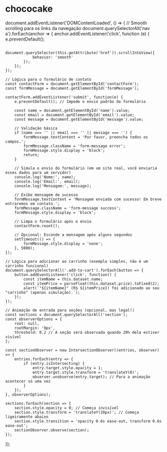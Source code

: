 # chococake
document.addEventListener('DOMContentLoaded', () => {
    // Smooth scrolling para os links da navegação
    document.querySelectorAll('nav a').forEach(anchor => {
        anchor.addEventListener('click', function (e) {
            e.preventDefault();

            document.querySelector(this.getAttribute('href')).scrollIntoView({
                behavior: 'smooth'
            });
        });
    });

    // Lógica para o formulário de contato
    const contactForm = document.getElementById('contactForm');
    const formMessage = document.getElementById('formMessage');

    contactForm.addEventListener('submit', function(e) {
        e.preventDefault(); // Impede o envio padrão do formulário

        const name = document.getElementById('name').value;
        const email = document.getElementById('email').value;
        const message = document.getElementById('message').value;

        // Validação básica
        if (name === '' || email === '' || message === '') {
            formMessage.textContent = 'Por favor, preencha todos os campos.';
            formMessage.className = 'form-message error';
            formMessage.style.display = 'block';
            return;
        }

        // Simula o envio do formulário (em um site real, você enviaria esses dados para um servidor)
        console.log('Nome:', name);
        console.log('Email:', email);
        console.log('Mensagem:', message);

        // Exibe mensagem de sucesso
        formMessage.textContent = 'Mensagem enviada com sucesso! Em breve entraremos em contato.';
        formMessage.className = 'form-message success';
        formMessage.style.display = 'block';

        // Limpa o formulário após o envio
        contactForm.reset();

        // Opcional: Esconde a mensagem após alguns segundos
        setTimeout(() => {
            formMessage.style.display = 'none';
        }, 5000);
    });

    // Lógica para adicionar ao carrinho (exemplo simples, não é um carrinho funcional)
    document.querySelectorAll('.add-to-cart').forEach(button => {
        button.addEventListener('click', function() {
            const itemName = this.dataset.name;
            const itemPrice = parseFloat(this.dataset.price).toFixed(2);
            alert(`"${itemName}" (R$ ${itemPrice}) foi adicionado ao seu "carrinho" (apenas simulação).`);
        });
    });

    // Animação de entrada para seções (opcional, mas legal!)
    const sections = document.querySelectorAll('section');
    const observerOptions = {
        root: null,
        rootMargin: '0px',
        threshold: 0.2 // A seção será observada quando 20% dela estiver visível
    };

    const sectionObserver = new IntersectionObserver((entries, observer) => {
        entries.forEach(entry => {
            if (entry.isIntersecting) {
                entry.target.style.opacity = 1;
                entry.target.style.transform = 'translateY(0)';
                observer.unobserve(entry.target); // Para a animação acontecer só uma vez
            }
        });
    }, observerOptions);

    sections.forEach(section => {
        section.style.opacity = 0; // Começa invisível
        section.style.transform = 'translateY(20px)'; // Começa ligeiramente abaixo
        section.style.transition = 'opacity 0.6s ease-out, transform 0.6s ease-out';
        sectionObserver.observe(section);
    });
});
